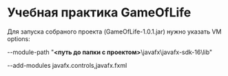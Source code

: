 # Учебная практика GameOfLife
Для запуска собраного проекта (GameOfLife-1.0.1.jar) нужно указать VM options:

--module-path "**<путь до папки с проектом>**\javafx\javafx-sdk-16\lib" 

--add-modules javafx.controls,javafx.fxml
